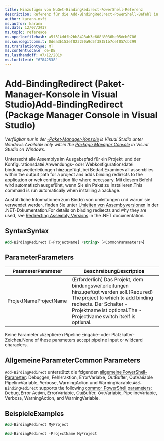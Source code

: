 ```yaml
---
title: Hinzufügen von NuGet-BindingRedirect-PowerShell-Referenz
description: Referenz für die Add-BindingRedirect-PowerShell-Befehl in der NuGet-Paket-Manager-Konsole in Visual Studio.
author: karann-msft
ms.author: karann
ms.date: 12/07/2017
ms.topic: reference
ms.openlocfilehash: a5f318ddfb2bb8498ab3e608f8036be05dcb0706
ms.sourcegitcommit: 0dea3b153ef823230a9d5f38351b7cef057cb299
ms.translationtype: MT
ms.contentlocale: de-DE
ms.lasthandoff: 07/12/2019
ms.locfileid: "67842538"
---
```

# <a name="add-bindingredirect-package-manager-console-in-visual-studio"></a><span data-ttu-id="285bc-103">Add-BindingRedirect (Paket-Manager-Konsole in Visual Studio)</span><span class="sxs-lookup"><span data-stu-id="285bc-103">Add-BindingRedirect (Package Manager Console in Visual Studio)</span></span>

<span data-ttu-id="285bc-104">*Verfügbar nur in der [-Paket-Manager-Konsole](package-manager-console.md) in Visual Studio unter Windows.*</span><span class="sxs-lookup"><span data-stu-id="285bc-104">*Available only within the [Package Manager Console](package-manager-console.md) in Visual Studio on Windows.*</span></span>

<span data-ttu-id="285bc-105">Untersucht alle Assemblys im Ausgabepfad für ein Projekt, und der Konfigurationsdatei Anwendungs- oder Webkonfigurationsdatei bindungsweiterleitungen hinzugefügt, bei Bedarf.</span><span class="sxs-lookup"><span data-stu-id="285bc-105">Examines all assemblies within the output path for a project and adds binding redirects to the application or web configuration file where necessary.</span></span> <span data-ttu-id="285bc-106">Mit diesem Befehl wird automatisch ausgeführt, wenn Sie ein Paket zu installieren.</span><span class="sxs-lookup"><span data-stu-id="285bc-106">This command is run automatically when installing a package.</span></span>

<span data-ttu-id="285bc-107">Ausführliche Informationen zum Binden von umleitungen und warum sie verwendet werden, finden Sie unter [Umleiten von Assemblyversionen](/dotnet/framework/configure-apps/redirect-assembly-versions) in der .NET-Dokumentation.</span><span class="sxs-lookup"><span data-stu-id="285bc-107">For details on binding redirects and why they are used, see [Redirecting Assembly Versions](/dotnet/framework/configure-apps/redirect-assembly-versions) in the .NET documentation.</span></span>

## <a name="syntax"></a><span data-ttu-id="285bc-108">Syntax</span><span class="sxs-lookup"><span data-stu-id="285bc-108">Syntax</span></span>

```ps
Add-BindingRedirect [-ProjectName] <string> [<CommonParameters>]
```

## <a name="parameters"></a><span data-ttu-id="285bc-109">Parameter</span><span class="sxs-lookup"><span data-stu-id="285bc-109">Parameters</span></span>

| <span data-ttu-id="285bc-110">Parameter</span><span class="sxs-lookup"><span data-stu-id="285bc-110">Parameter</span></span> | <span data-ttu-id="285bc-111">Beschreibung</span><span class="sxs-lookup"><span data-stu-id="285bc-111">Description</span></span> |
| --- | --- |
| <span data-ttu-id="285bc-112">ProjektName</span><span class="sxs-lookup"><span data-stu-id="285bc-112">ProjectName</span></span> | <span data-ttu-id="285bc-113">(Erforderlich) Das Projekt, dem bindungsweiterleitungen hinzugefügt werden soll.</span><span class="sxs-lookup"><span data-stu-id="285bc-113">(Required) The project to which to add binding redirects.</span></span> <span data-ttu-id="285bc-114">Der Schalter - Projektname ist optional.</span><span class="sxs-lookup"><span data-stu-id="285bc-114">The -ProjectName switch itself is optional.</span></span> |

<span data-ttu-id="285bc-115">Keine Parameter akzeptieren Pipeline Eingabe- oder Platzhalter-Zeichen.</span><span class="sxs-lookup"><span data-stu-id="285bc-115">None of these parameters accept pipeline input or wildcard characters.</span></span>

## <a name="common-parameters"></a><span data-ttu-id="285bc-116">Allgemeine Parameter</span><span class="sxs-lookup"><span data-stu-id="285bc-116">Common Parameters</span></span>

<span data-ttu-id="285bc-117">`Add-BindingRedirect` unterstützt die folgenden [allgemeine PowerShell-Parameter](http://go.microsoft.com/fwlink/?LinkID=113216): Debuggen, Fehleraktion, ErrorVariable, OutBuffer, OutVariable PipelineVariable, Verbose, WarningAction und WarningVariable.</span><span class="sxs-lookup"><span data-stu-id="285bc-117">`Add-BindingRedirect` supports the following [common PowerShell parameters](http://go.microsoft.com/fwlink/?LinkID=113216): Debug, Error Action, ErrorVariable, OutBuffer, OutVariable, PipelineVariable, Verbose, WarningAction, and WarningVariable.</span></span>

## <a name="examples"></a><span data-ttu-id="285bc-118">Beispiele</span><span class="sxs-lookup"><span data-stu-id="285bc-118">Examples</span></span>

```ps
Add-BindingRedirect MyProject

Add-BindingRedirect -ProjectName MyProject
```